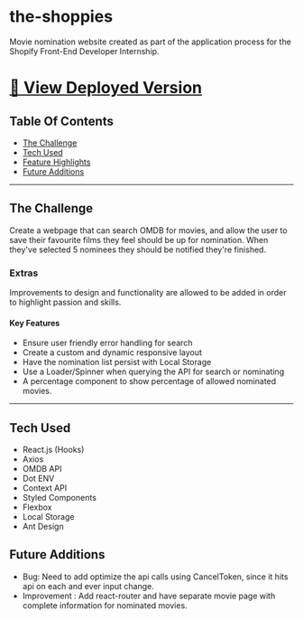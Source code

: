 # the-shoppies

Movie nomination website created as part of the application process for the Shopify Front-End Developer Internship.

# [🔗 View Deployed Version](http://theshoppies.jabezsanjay.com/)

## Table Of Contents

- [The Challenge](#The-Challenge)
- [Tech Used](#Tech-Used)
- [Feature Highlights](#Feature-Highlights)
- [Future Additions](#Future-Additions)

---

## The Challenge

Create a webpage that can search OMDB for movies, and allow the user to save their favourite films they feel should be up for nomination. When they've selected 5 nominees they should be notified they're finished.

### Extras

Improvements to design and functionality are allowed to be added in order to highlight passion and skills.

#### Key Features

- Ensure user friendly error handling for search
- Create a custom and dynamic responsive layout
- Have the nomination list persist with Local Storage
- Use a Loader/Spinner when querying the API for search or nominating
- A percentage component to show percentage of allowed nominated movies.

---

## Tech Used

- React.js (Hooks)
- Axios
- OMDB API
- Dot ENV
- Context API
- Styled Components
- Flexbox
- Local Storage
- Ant Design

## Future Additions

- Bug: Need to add optimize the api calls using CancelToken, since it hits api on each and ever input change.
- Improvement : Add react-router and have separate movie page with complete information for nominated movies.
